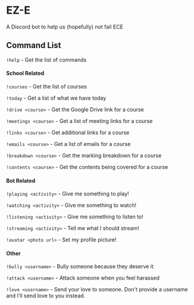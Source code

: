 # EZ-E
A Discord bot to help us (hopefully) not fail ECE


## Command List
`!help` - Get the list of commands

#### School Related
`!courses` - Get the list of courses

`!today` - Get a list of what we have today

`!drive <course>` - Get the Google Drive link for a course

`!meetings <course>` - Get a list of meeting links for a course

`!links <course>` - Get additional links for a course

`!emails <course>` - Get a list of emails for a course

`!breakdown <course>` - Get the marking breakdown for a course

`!contents <course>` - Get the contents being covered for a course

#### Bot Related
`!playing <activity>` - Give me something to play!

`!watching <activity>` - Give me something to watch!

`!listening <activity>` - Give me something to listen to!

`!streaming <activity>` - Tell me what I should stream!

`!avatar <photo url>` - Set my profile picture!

#### Other
`!bully <username>` - Bully someone because they deserve it

`!attack <username>` - Attack someone when you feel harassed

`!love <username>` - Send your love to someone. Don't provide a username and I'll send love to you instead.
